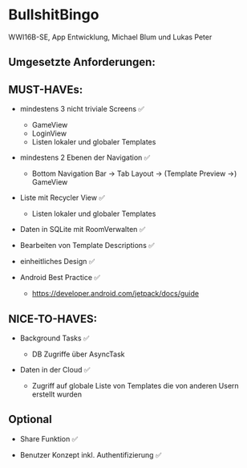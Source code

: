 # BullshitBingo
WWI16B-SE, App Entwicklung, Michael Blum und Lukas Peter

Umgesetzte Anforderungen:
------------
MUST-HAVEs:
----------

- mindestens 3 nicht triviale Screens ✅
  - GameView
  - LoginView
  - Listen lokaler und globaler Templates
 
- mindestens 2 Ebenen der Navigation ✅
  - Bottom Navigation Bar -> Tab Layout -> (Template Preview ->) GameView
 
  
- Liste mit Recycler View ✅
  - Listen lokaler und globaler Templates

- Daten in SQLite mit RoomVerwalten ✅
 
- Bearbeiten von Template Descriptions ✅
 
- einheitliches Design ✅
 
- Android Best Practice ✅
  - https://developer.android.com/jetpack/docs/guide 
 


NICE-TO-HAVES:
--------------
- Background Tasks ✅ 
  - DB Zugriffe über AsyncTask
  
- Daten in der Cloud ✅
  - Zugriff auf globale Liste von Templates die von anderen Usern erstellt wurden
  

 Optional 
----------
- Share Funktion  ✅ 
  
- Benutzer Konzept inkl. Authentifizierung ✅ 

